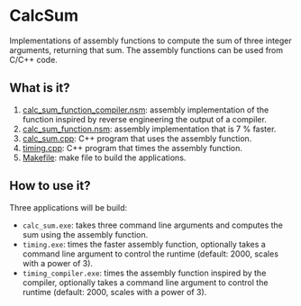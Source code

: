 # CalcSum

Implementations of assembly functions to compute the sum of three integer
arguments, returning that sum.  The assembly functions can be used from
C/C++ code.

## What is it?

  1. [calc_sum_function_compiler.nsm](calc_sum_function_compiler.nsm): assembly implementation of the
    function inspired by reverse engineering the output of a compiler.
  1. [calc_sum_function.nsm](calc_sum_function.nsm): assembly implementation that is 7 % faster.
  1. [calc_sum.cpp](calc_sum.cpp): C++ program that uses the assembly function.
  1. [timing.cpp](timing.cpp): C++ program that times the assembly function.
  1. [Makefile](Makefile): make file to build the applications.

## How to use it?

Three applications will be build:

  * `calc_sum.exe`: takes three command line arguments and computes the
    sum using the assembly function.
  * `timing.exe`: times the faster assembly function, optionally takes a
    command line argument to control the runtime (default: 2000, scales
    with a power of 3).
  * `timing_compiler.exe`: times the assembly function inspired by the
    compiler, optionally takes a command line argument to control the
    runtime (default: 2000, scales with a power of 3).
